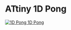 ATtiny 1D Pong
==============

[![1D Pong](http://farm9.staticflickr.com/8547/8706088985_228c79190d_z.jpg) 
1D Pong](http://ubiyubix.wordpress.com/2013/05/02/1d-pong/)

